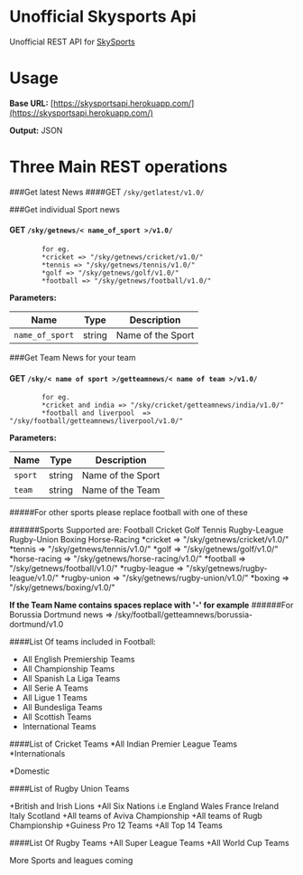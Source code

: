 Unofficial Skysports Api
============

Unofficial REST API for [SkySports](www.skysports.com) 


Usage
==========

**Base URL:** [https://skysportsapi.herokuapp.com/](https://skysportsapi.herokuapp.com/)

**Output:** JSON


Three Main REST operations
====================
	
###Get latest News 
####GET `/sky/getlatest/v1.0/`

###Get individual Sport news 
#### GET `/sky/getnews/< name_of_sport >/v1.0/` 
		
			for eg. 
			*cricket => "/sky/getnews/cricket/v1.0/" 
			*tennis => "/sky/getnews/tennis/v1.0/" 
			*golf => "/sky/getnews/golf/v1.0/" 		
			*football => "/sky/getnews/football/v1.0/" 	 

**Parameters:**

| Name | Type | Description |
| ---- | ---- | ----------- |
| `name_of_sport` | string | Name of the Sport |
		 
###Get Team News for your team 
#### GET `/sky/< name of sport >/getteamnews/< name of team >/v1.0/` 
		 
			for eg. 
			*cricket and india => "/sky/cricket/getteamnews/india/v1.0/" 
			*football and liverpool  => "/sky/football/getteamnews/liverpool/v1.0/" 
		 
**Parameters:**

| Name | Type | Description |
| ---- | :----: | :-----------: |
| `sport` | string | Name of the Sport |
| `team` | string | Name of the Team |

	 
#####For other sports please replace football with one of these
		 
######Sports Supported are: Football Cricket Golf Tennis Rugby-League Rugby-Union Boxing Horse-Racing 
			*cricket => "/sky/getnews/cricket/v1.0/" 
			*tennis => "/sky/getnews/tennis/v1.0/" 
			*golf => "/sky/getnews/golf/v1.0/" 		
			*horse-racing => "/sky/getnews/horse-racing/v1.0/" 
			*football => "/sky/getnews/football/v1.0/" 
			*rugby-league => "/sky/getnews/rugby-league/v1.0/" 
			*rugby-union => "/sky/getnews/rugby-union/v1.0/" 
			*boxing => "/sky/getnews/boxing/v1.0/" 
		 
	 
**If the Team Name contains spaces replace with '-' for example**
######For Borussia Dortmund news => /sky/football/getteamnews/borussia-dortmund/v1.0   

####List Of teams included in Football:
		 
+ All English Premiership Teams   
+ All Championship Teams   
+ All Spanish La Liga Teams   
+ All Serie A Teams   
+ All Ligue 1 Teams   
+ All Bundesliga Teams   
+ All Scottish Teams   
+ International Teams    
		 
	 
	 

####List of Cricket Teams
*All Indian Premier League Teams 
*Internationals 
<!--
     Afghanistan 
     Australia 
     Bangladesh 
     England 
     Holland 

     India 
     Ireland 
     Kenya 
     New Zealand 
     Pakistan 

     Scotland 
     South Africa 
     Sri Lanka 
     West Indies 
     Zimbabwe 
-->
 *Domestic
<!--
     Derbyshire 
     Durham 
     Essex 
     Glamorgan 
     Gloucestershire 
     Hampshire 

     Kent 
     Lancashire 
     Leicestershire 
     Middlesex 
     Northamptonshire 
     Nottinghamshire 

     Somerset 
     Surrey 
     Sussex -->
 
      
	 
####List of Rugby Union Teams
 
+British and Irish Lions 
+All Six Nations i.e England Wales France Ireland Italy Scotland 
+All teams of Aviva Championship 
+All teams of Rugb Championship 
+Guiness Pro 12 Teams 
+All Top 14 Teams 
 
 
####List Of Rugby Teams
+All Super League Teams 
+All World Cup Teams      
	 
 
More Sports and leagues coming
	
